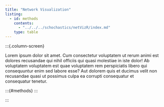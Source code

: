 ```yaml
---
title: "Network Visualization"
listing: 
  - id: methods
    contents:
      - "../../../schochastics/netVizR/index.md"
    type: table
---
```


:::{.column-screen}

Lorem ipsum dolor sit amet. Cum consectetur voluptatem ut rerum animi est dolores recusandae qui nihil officiis qui quasi molestiae in iste dolor! Ab voluptatem voluptatem est quae voluptatem rem perspiciatis libero qui consequuntur enim sed labore esse? Aut dolorem quis et ducimus velit non recusandae quasi ut possimus culpa ea corrupti consequatur et consequatur tenetur.

:::{#methods}
:::

:::